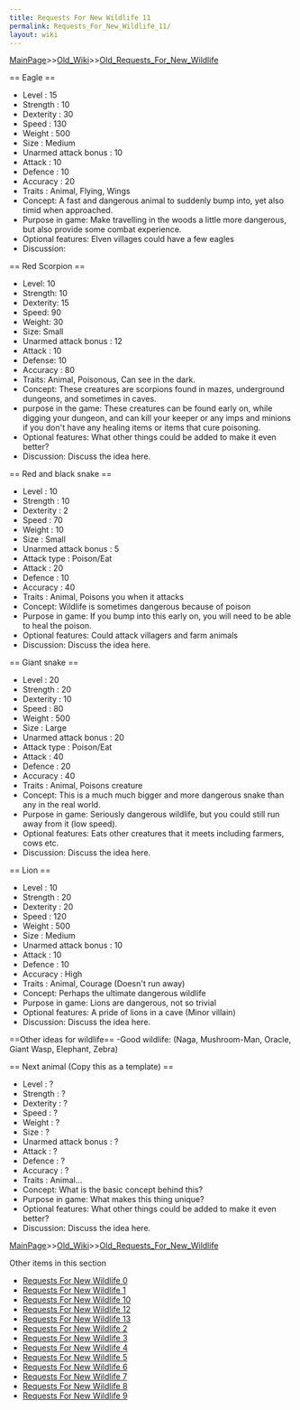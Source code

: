 ```yaml
---
title: Requests For New Wildlife 11
permalink: Requests_For_New_Wildlife_11/
layout: wiki
---
```


[MainPage](/keeperrl_wiki/ "wikilink")>>[Old_Wiki](/keeperrl_wiki/Old_Wiki "wikilink")>>[Old_Requests_For_New_Wildlife](/keeperrl_wiki/Old_Requests_For_New_Wildlife "wikilink")

== Eagle ==
* Level : 15
* Strength : 10
* Dexterity : 30
* Speed : 130
* Weight : 500
* Size : Medium
* Unarmed attack bonus : 10
* Attack : 10
* Defence : 10
* Accuracy : 20
* Traits : Animal, Flying, Wings
* Concept: A fast and dangerous animal to suddenly bump into, yet also timid when approached.
* Purpose in game: Make travelling in the woods a little more dangerous, but also provide some combat experience.
* Optional features: Elven villages could have a few eagles
* Discussion:

== Red Scorpion ==

* Level: 10
* Strength: 10
* Dexterity: 15
* Speed: 90
* Weight: 30
* Size: Small
* Unarmed attack bonus : 12
* Attack : 10
* Defense: 10
* Accuracy : 80
* Traits: Animal, Poisonous, Can see in the dark.
* Concept: These creatures are scorpions found in mazes, underground dungeons, and sometimes in caves.
* purpose in the game: These creatures can be found early on, while digging your dungeon, and can kill your keeper or any imps and minions if you don't have any healing items or items that cure poisoning. 
* Optional features: What other things could be added to make it even better?
* Discussion: Discuss the idea here.

== Red and black snake ==
* Level : 10
* Strength : 10
* Dexterity : 2
* Speed : 70
* Weight : 10
* Size : Small
* Unarmed attack bonus : 5
* Attack type : Poison/Eat
* Attack : 20
* Defence : 10
* Accuracy : 40
* Traits : Animal, Poisons you when it attacks
* Concept: Wildlife is sometimes dangerous because of poison
* Purpose in game: If you bump into this early on, you will need to be able to heal the poison.
* Optional features: Could attack villagers and farm animals
* Discussion: Discuss the idea here.

== Giant snake ==
* Level : 20
* Strength : 20
* Dexterity : 10
* Speed : 80
* Weight : 500
* Size : Large
* Unarmed attack bonus : 20
* Attack type : Poison/Eat
* Attack : 40
* Defence : 20
* Accuracy : 40
* Traits : Animal, Poisons creature
* Concept: This is a much much bigger and more dangerous snake than any in the real world.
* Purpose in game: Seriously dangerous wildlife, but you could still run away from it (low speed).
* Optional features: Eats other creatures that it meets including farmers, cows etc.
* Discussion: Discuss the idea here.

== Lion ==
* Level : 10
* Strength : 20
* Dexterity : 20
* Speed : 120
* Weight : 500
* Size : Medium
* Unarmed attack bonus : 10
* Attack : 10
* Defence : 10
* Accuracy : High
* Traits : Animal, Courage (Doesn't run away)
* Concept: Perhaps the ultimate dangerous wildlife
* Purpose in game: Lions are dangerous, not so trivial
* Optional features: A pride of lions in a cave (Minor villain)
* Discussion: Discuss the idea here.

==Other ideas for wildlife==
-Good wildlife: (Naga, Mushroom-Man, Oracle, Giant Wasp, Elephant, Zebra)

== Next animal (Copy this as a template) ==
* Level : ?
* Strength : ?
* Dexterity : ?
* Speed : ?
* Weight : ?
* Size : ?
* Unarmed attack bonus : ?
* Attack : ?
* Defence : ?
* Accuracy : ?
* Traits : Animal...
* Concept: What is the basic concept behind this?
* Purpose in game: What makes this thing unique? 
* Optional features: What other things could be added to make it even better?
* Discussion: Discuss the idea here.

[MainPage](/keeperrl_wiki/ "wikilink")>>[Old_Wiki](/keeperrl_wiki/Old_Wiki "wikilink")>>[Old_Requests_For_New_Wildlife](/keeperrl_wiki/Old_Requests_For_New_Wildlife "wikilink")

Other items in this section
-    [Requests For New Wildlife 0](/keeperrl_wiki/Requests_For_New_Wildlife_0 "wikilink")
-    [Requests For New Wildlife 1](/keeperrl_wiki/Requests_For_New_Wildlife_1 "wikilink")
-    [Requests For New Wildlife 10](/keeperrl_wiki/Requests_For_New_Wildlife_10 "wikilink")
-    [Requests For New Wildlife 12](/keeperrl_wiki/Requests_For_New_Wildlife_12 "wikilink")
-    [Requests For New Wildlife 13](/keeperrl_wiki/Requests_For_New_Wildlife_13 "wikilink")
-    [Requests For New Wildlife 2](/keeperrl_wiki/Requests_For_New_Wildlife_2 "wikilink")
-    [Requests For New Wildlife 3](/keeperrl_wiki/Requests_For_New_Wildlife_3 "wikilink")
-    [Requests For New Wildlife 4](/keeperrl_wiki/Requests_For_New_Wildlife_4 "wikilink")
-    [Requests For New Wildlife 5](/keeperrl_wiki/Requests_For_New_Wildlife_5 "wikilink")
-    [Requests For New Wildlife 6](/keeperrl_wiki/Requests_For_New_Wildlife_6 "wikilink")
-    [Requests For New Wildlife 7](/keeperrl_wiki/Requests_For_New_Wildlife_7 "wikilink")
-    [Requests For New Wildlife 8](/keeperrl_wiki/Requests_For_New_Wildlife_8 "wikilink")
-    [Requests For New Wildlife 9](/keeperrl_wiki/Requests_For_New_Wildlife_9 "wikilink")
